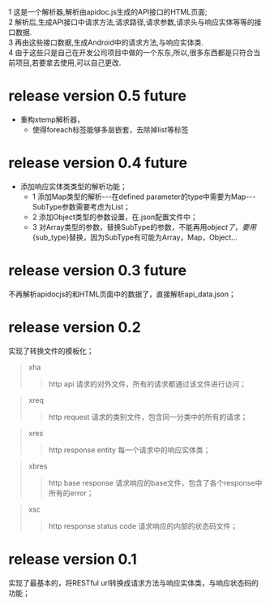 1 这是一个解析器,解析由apidoc.js生成的API接口的HTML页面;<br>
2 解析后,生成API接口中请求方法,请求路径,请求参数,请求头与响应实体等等的接口数据.<br>
3 再由这些接口数据,生成Android中的请求方法,与响应实体类.<br>
4 由于这些只是自己在开发公司项目中做的一个东东,所以,很多东西都是只符合当前项目,若要拿去使用,可以自己更改.


release version 0.5 future
==========================
* 重构xtemp解析器，
    * 使得foreach标签能够多层嵌套，去除掉list等标签

release version 0.4 future
==========================
* 添加响应实体类类型的解析功能；
    * 1 添加Map类型的解析---在defined parameter的type中需要为Map---SubType参数需要考虑为List；
    * 2 添加Object类型的参数设置，在.json配置文件中；
    * 3 对Array类型的参数，替换SubType的参数，不能再用${object}了，要用${sub_type}替换，因为SubType有可能为Array，Map，Object...

release version 0.3 future
=========================
不再解析apidocjs的和HTML页面中的数据了，直接解析api_data.json；

release version 0.2
===================
实现了转换文件的模板化；
>xha
>>http api
>>请求的对外文件，所有的请求都通过该文件进行访问；

>xreq
>>http request
>>请求的类别文件，包含同一分类中的所有的请求；

>xres
>>http response entity
>>每一个请求中的响应实体类；

>xbres
>>http base response
>>请求响应的base文件，包含了各个response中所有的error；

>xsc
>>http response status code
>>请求响应的内部的状态码文件；

release version 0.1
===================
实现了最基本的，将RESTful url转换成请求方法与响应实体类，与响应状态码的功能；
